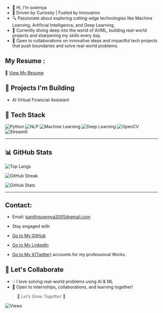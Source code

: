 - 👋 Hi, I’m sowmya
- 🚀 Driven by Curiosity | Fueled by Innovation
- 🔍 Passionate about exploring cutting-edge technologies like Machine Learning, Artificial Intelligence, and Deep Learning.
- 🌱 Currently diving deep into the world of AI/ML, building real-world projects and sharpening my skills every day.
- 🤝 Open to collaborations on innovative ideas and impactful tech projects that push boundaries and solve real-world problems.

## My Resume :
📄 [View My Resume](https://github.com/sowmya13531/sowmya13531/blob/main/Sowmya%20Kanithi%20Resume.pdf)

## 💼 Projects I'm Building
- AI Virtual Financial Assistant
    
## 🧠 Tech Stack
![Python](https://img.shields.io/badge/-Python-3776AB?logo=python&logoColor=white&style=for-the-badge)
![NLP](https://img.shields.io/badge/-NLP-FF4B4B?style=for-the-badge)
![Machine Learning](https://img.shields.io/badge/-MachineLearning-150458?logo=MachineLearning&logoColor=white&style=for-the-badge)
![Deep Learning](https://img.shields.io/badge/-Deep--Learning-F7931E?logo=scikit-learn&logoColor=white&style=for-the-badge)
![OpenCV](https://img.shields.io/badge/-OpenCV-5C3EE8?logo=opencv&logoColor=white&style=for-the-badge)
![Streamlit](https://img.shields.io/badge/-Streamlit-000000?logo=streamlit&logoColor=white&style=for-the-badge)

---

## 📊 GitHub Stats

![Top Langs](https://github-readme-stats.vercel.app/api/top-langs/?username=sowmya13531&layout=compact&theme=radical)

![GitHub Streak](https://github-readme-streak-stats.herokuapp.com/?user=sowmya13531&theme=radical)

![GitHub Stats](https://github-readme-stats.vercel.app/api?username=sowmya13531&show_icons=true&theme=radical&include_all_commits=true&custom_title=Sowmya's%20GitHub%20Stats)



---

## Contact:

- Email: kanithisowmya2005@gmail.com

- Stay engaged with
- [Go to My GitHub](https://github.com/sowmya13531)
- [Go to My LinkedIn](https://www.linkedin.com/in/sowmya-kanithi)
- [Go to My X(Twitter)](https://x.com/kanithisowmyaa) accounts for my professional Works.
  

## 🤝 Let's Collaborate
- 💡 I love solving real-world problems using AI & ML
- 🤝 Open to internships, collaborations, and learning together!


> 🌱 *Let’s Grow Together* 🌿

![Views](https://visitor-badge.laobi.icu/badge?page_id=jwenjian.visitor-badge)
